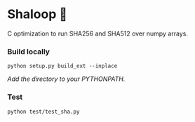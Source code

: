 # Shaloop 🚣‍

C optimization to run SHA256 and SHA512 over numpy arrays.

### Build locally
```
python setup.py build_ext --inplace
```
_Add the directory to your PYTHONPATH._

### Test
```
python test/test_sha.py
```